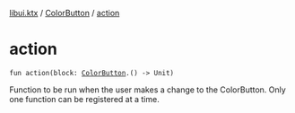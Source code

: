 [libui.ktx](../README.md) / [ColorButton](README.md) / [action](action.md)

# action

`fun action(block: `[`ColorButton`](README.md)`.() -> Unit)`

Function to be run when the user makes a change to the ColorButton. Only one function can be registered at a time.

